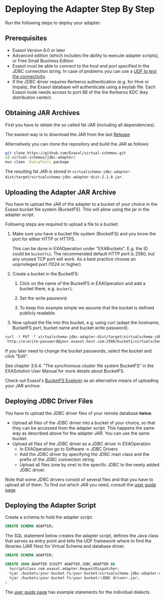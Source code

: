 # Deploying the Adapter Step By Step

Run the following steps to deploy your adapter:

## Prerequisites

* Exasol Version 6.0 or later
* Advanced edition (which includes the ability to execute adapter scripts), or Free Small Business Edition
* Exasol must be able to connect to the host and port specified in the JDBC connection string. In case of problems you can use a [UDF to test the connectivity](https://www.exasol.com/support/browse/SOL-307).
* If the JDBC driver requires Kerberos authentication (e.g. for Hive or Impala), the Exasol database will authenticate using a keytab file. Each Exasol node needs access to port 88 of the the Kerberos KDC (key distribution center).

## Obtaining JAR Archives

First you have to obtain the so called fat JAR (including all dependencies).

The easiest way is to download the JAR from the last [Release](https://github.com/Exasol/virtual-schemas/releases).

Alternatively you can clone the repository and build the JAR as follows:

```bash
git clone https://github.com/Exasol/virtual-schemas.git
cd virtual-schemas/jdbc-adapter/
mvn clean -DskipTests package
```

The resulting fat JAR is stored in `virtualschema-jdbc-adapter-dist/target/virtualschema-jdbc-adapter-dist-2.1.0.jar`.

## Uploading the Adapter JAR Archive

You have to upload the JAR of the adapter to a bucket of your choice in the Exasol bucket file system (BucketFS). This will allow using the jar in the adapter script.

Following steps are required to upload a file to a bucket:

1. Make sure you have a bucket file system (BucketFS) and you know the port for either HTTP or HTTPS.

   This can be done in EXAOperation under "EXABuckets". E.g. the ID could be `bucketfs1`. The recommended default HTTP port is 2580, but any unused TCP port will work. As a best practice choose an unprivileged port (1024 or higher).

1. Create a bucket in the BucketFS: 

    1. Click on the name of the BucketFS in EXAOperation and add a bucket there, e.g. `bucket1`.
    
    1. Set the write password.
    
    1. To keep this example simple we assume that the bucket is defined publicly readable.

1. Now upload the file into this bucket, e.g. using curl (adapt the hostname, BucketFS port, bucket name and bucket write password).

```bash
curl -X PUT -T virtualschema-jdbc-adapter-dist/target/virtualschema-jdbc-adapter-dist-2.1.0.jar \
 http://w:write-password@your.exasol.host.com:2580/bucket1/virtualschema-jdbc-adapter-dist-2.1.0.jar
```

If you later need to change the bucket passwords, select the bucket and click "Edit".

See chapter 3.6.4. "The synchronous cluster file system BucketFS" in the EXASolution User Manual for more details about BucketFS.

Check out Exasol's [BucketFS Explorer](https://github.com/exasol/bucketfs-explorer) as an alternative means of uploading your JAR archive.

## Deploying JDBC Driver Files

You have to upload the JDBC driver files of your remote database **twice**:

* Upload all files of the JDBC driver into a bucket of your choice, so that they can be accessed from the adapter script.
  This happens the same way as described above for the adapter JAR. You can use the same bucket.
* Upload all files of the JDBC driver as a JDBC driver in EXAOperation
  - In EXAOperation go to Software -> JDBC Drivers
  - Add the JDBC driver by specifying the JDBC main class and the prefix of the JDBC connection string
  - Upload all files (one by one) to the specific JDBC to the newly added JDBC driver.

Note that some JDBC drivers consist of several files and that you have to upload all of them. To find out which JAR you need, consult the [user guide page](user_guide.md).

## Deploying the Adapter Script

Create a schema to hold the adapter script.

```sql
CREATE SCHEMA ADAPTER;
```

The SQL statement below creates the adapter script, defines the Java class that serves as entry point and tells the UDF framework where to find the libraries (JAR files) for Virtual Schema and database driver.

```sql
CREATE SCHEMA ADAPTER;

CREATE JAVA ADAPTER SCRIPT ADAPTER.JDBC_ADAPTER AS
  %scriptclass com.exasol.adapter.RequestDispatcher;
  %jar /buckets/your-bucket-fs/your-bucket/virtualschema-jdbc-adapter-dist-2.1.0.jar;
  %jar /buckets/your-bucket-fs/your-bucket/<JDBC driver>.jar;
/
```

The [user guide page](user_guide.md) has example statements for the individual dialects.